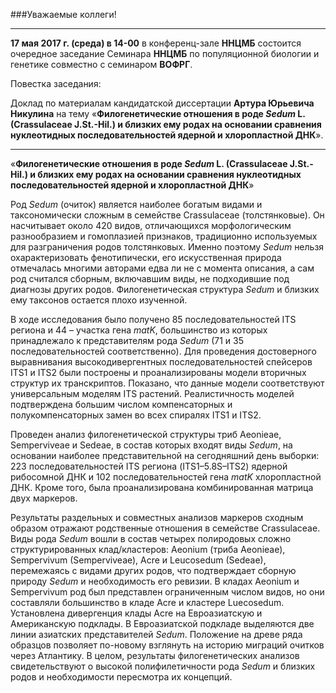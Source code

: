 

###Уважаемые коллеги!

----------
**17 мая 2017 г. (среда) в 14-00** в конференц-зале **ННЦМБ** состоится очередное заседание Семинара **ННЦМБ** по популяционной биологии и генетике совместно с семинаром **ВОФРГ**.

Повестка заседания:

Доклад по материалам кандидатской диссертации **Артура Юрьевича Никулина** на тему «**Филогенетические отношения в роде *Sedum* L. (Crassulaceae J.St.-Hil.) и близких ему родах на основании сравнения нуклеотидных последовательностей ядерной и хлоропластной ДНК**».


----------
«**Филогенетические отношения в роде *Sedum* L. (Crassulaceae J.St.-Hil.) и близких ему родах на основании сравнения нуклеотидных последовательностей ядерной и хлоропластной ДНК**»

Род *Sedum* (очиток) является наиболее богатым видами и таксономически сложным в семействе Crassulaceae (толстянковые). Он насчитывает около 420 видов, отличающихся морфологическим разнообразием и гомоплазией признаков, традиционно используемых для разграничения родов толстянковых. Именно поэтому *Sedum* нельзя охарактеризовать фенотипически, его искусственная природа отмечалась многими авторами едва ли не с момента описания, а сам род считался сборным, включавшим виды, не подходившие под диагнозы других родов. Филогенетическая структура *Sedum* и близких ему таксонов остается плохо изученной.

В ходе исследования было получено 85 последовательностей ITS региона и 44 – участка гена *matK*, большинство из которых принадлежало к представителям рода *Sedum* (71 и 35 последовательностей соответственно). Для проведения достоверного выравнивания высокодивергентных последовательностей спейсеров ITS1 и ITS2 были построены и проанализированы модели вторичных структур их транскриптов. Показано, что данные модели соответствуют универсальным моделям ITS растений. Реалистичность моделей подтверждена большим числом компенсаторных и полукомпенсаторных замен во всех спиралях ITS1 и ITS2.

Проведен анализ филогенетической структуры триб Aeonieae, Semperviveae и Sedeae, в состав которых входят виды *Sedum*, на основании наиболее представительной на сегодняшний день выборки: 223 последовательностей ITS региона (ITS1–5.8S–ITS2) ядерной рибосомной ДНК и 102 последовательностей гена *matK* хлоропластной ДНК. Кроме того, была проанализирована комбинированная матрица двух маркеров.

Результаты раздельных и совместных анализов маркеров сходным образом отражают родственные отношения в семействе Crassulaceae. Виды рода *Sedum* вошли в состав четырех полиродовых сложно структурированных клад/кластеров: Aeonium (триба Aeonieae), Sempervivum (Semperviveae), Acre и Leucosedum (Sedeae), перемежаясь с видами других родов, что подтверждает сборную природу *Sedum* и необходимость его ревизии. В кладах Aeonium и Sempervivum род был представлен ограниченным числом видов, но они составляли большинство в кладе Acre и кластере Luecosedum. Установлена дивергенция клады Acre на Евроазиатскую и Американскую подклады. В Евроазиатской подкладе выделяются две линии азиатских представителей *Sedum*. Положение на древе ряда образцов позволяет по-новому взглянуть на историю миграций очитков через Атлантику. В целом, результаты филогенетических анализов свидетельствуют о высокой полифилетичности рода *Sedum* и близких родов и необходимости пересмотра их концепций.


